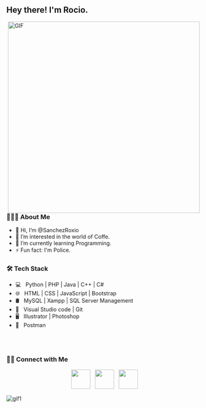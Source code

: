
<h2> Hey there! I'm Rocio. </h2> 
<img align="right" alt="GIF" src="https://github.com/user-attachments/assets/287da9bb-11b9-4234-8ae5-cf08c78de5a4" width="500"/>

<h3> 👨🏻‍💻 About Me </h3>

- 👋 Hi, I’m @SanchezRoxio
- 👀 I’m interested in the world of Coffe.
- 🌱 I’m currently learning Programming.
- ⚡ Fun fact: I'm Police.

<h3>🛠 Tech Stack</h3>

- 💻 &nbsp; Python | PHP | Java | C++ | C# 
- 🌐 &nbsp; HTML | CSS | JavaScript | Bootstrap 
- 🛢 &nbsp; MySQL | Xampp | SQL Server Management
- 🔧 &nbsp; Visual Studio code | Git  
- 🖥 &nbsp; Illustrator | Photoshop
- 🧮 &nbsp; Postman

<br> <br>
<h3> 🤝🏻 Connect with Me </h3>

<p align="center">
&nbsp; <a href="https://www.instagram.com/roxiosanchez_/" target="_blank" rel="noopener noreferrer"><img src="https://img.icons8.com/plasticine/100/000000/instagram-new.png" width="50" /></a>  
&nbsp; <a href="https://www.linkedin.com/in/rocio-sanchez-859321271" target="_blank" rel="noopener noreferrer"><img src="https://img.icons8.com/plasticine/100/000000/linkedin.png" width="50" /></a>
&nbsp; <a href="https://sanchezmaribel.ro@gmail.com" target="_blank" rel="noopener noreferrer"><img src="https://img.icons8.com/plasticine/100/000000/gmail.png"  width="50" /></a>
</p>


![gif1](https://github.com/user-attachments/assets/432413de-99ef-4594-bdb1-4a80607f778b)
<!---
SanchezRoxio/SanchezRoxio is a ✨ special ✨ repository because its `README.md` (this file) appears on your GitHub profile.
You can click the Preview link to take a look at your changes.
--->
